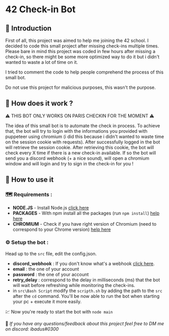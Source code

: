 # 42 Check-in Bot

## 💬 Introduction

First of all, this project was aimed to help me joining the 42 school. I decided to code this small project after missing check-ins multiple times. Please bare in mind this project was coded in few hours after missing a check-in, so there might be some more optimized way to do it but i didn't wanted to waste a lot of time on it.

I tried to comment the code to help people comprehend the process of this small bot.

Do not use this project for malicious purposes, this wasn't the purpose.


## 🤔 How does it work ? 

⚠️ THIS BOT ONLY WORKS ON PARIS CHECKIN FOR THE MOMENT ⚠️

The idea of this small bot is to automate the check in process. To achieve that, the bot will try to login with the informations you provided with puppeteer using chromium (i did this because i didn't wanted to waste time on the session cookie with requests). After successfully logged in the bot will retrieve the session cookie. After retrieving this cookie, the bot will check every X time if there is a new check-in available. If so the bot will send you a discord webhook (+ a nice sound), will open a chromium window and will login and try to sign in the check-in for you !

## 🔔 How to use it
### 🗺️ Requirements :
- **NODE.JS** - Install Node.js [click here](https://nodejs.org/en/download/)
- **PACKAGES** - With npm install all the packages (run `npm install`) [help here](https://stackoverflow.com/questions/8367031/how-do-i-install-package-json-dependencies-in-the-current-directory-using-npm)
- **CHROMIUM** - Check if you have right version of Chromium (need to correspond to your Chrome version) [help here](https://www.npmjs.com/package/puppeteer)
  
### ⚙️ Setup the bot :
Head up to the `src` file, edit the config.json.
- **discord_webhook** : If you don't know what's a webhook [click here](https://support.discord.com/hc/fr/articles/228383668-Utiliser-les-Webhooks).
-  **email** : the one of your account
-  **password** : the one of your account
-  **retry_delay** : correspond to the delay in milliseconds (ms) that the bot will wait before refreshing while monitoring the check-ins.
- in `src\Bash Script` modify the `scripth.sh` by adding the path to the `src` after the `cd` command. You'll be now able to run the bot when starting your pc + execute it more easily.

💹 Now you're ready to start the bot with `node main`

💌 *If you have any questions/feedback about this project feel free to DM me on discord: ibadus#0300*
